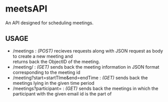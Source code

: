 # meetsAPI


An API designed for scheduling meetings.

## USAGE
* /meetings : *(POST)* recieves requests along with JSON request as body to create a new meeting and  
returns back the ObjectID of the meeting.
* /meeting/<id> : *(GET)* sends back the meeting information in JSON format corresponding to the meeting id
* /meeting?start=startTIme&end=endTime : *(GET)* sends back the meetings lying in the given time period
* /meetings?participant=<email id> : *(GET)* sends back the meetings in which the participant with the given email id is the part of 

